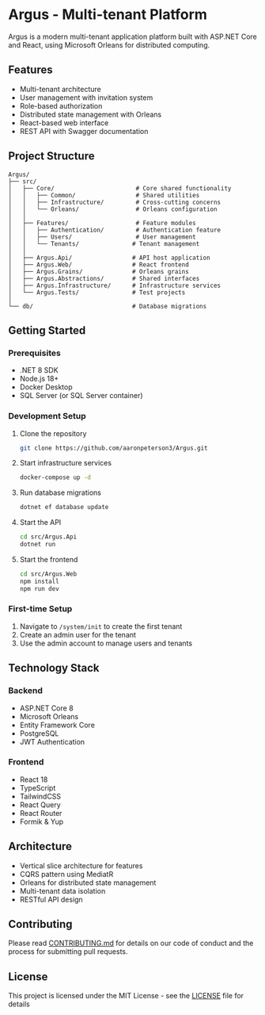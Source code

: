 # Argus - Multi-tenant Platform

Argus is a modern multi-tenant application platform built with ASP.NET Core and React, using Microsoft Orleans for distributed computing.

## Features

- Multi-tenant architecture
- User management with invitation system
- Role-based authorization
- Distributed state management with Orleans
- React-based web interface
- REST API with Swagger documentation

## Project Structure

```
Argus/
├── src/
│   ├── Core/                       # Core shared functionality
│   │   ├── Common/                 # Shared utilities
│   │   ├── Infrastructure/         # Cross-cutting concerns
│   │   └── Orleans/                # Orleans configuration
│   │
│   ├── Features/                   # Feature modules
│   │   ├── Authentication/         # Authentication feature
│   │   ├── Users/                  # User management
│   │   └── Tenants/               # Tenant management
│   │
│   ├── Argus.Api/                 # API host application
│   ├── Argus.Web/                 # React frontend
│   ├── Argus.Grains/              # Orleans grains
│   ├── Argus.Abstractions/        # Shared interfaces
│   ├── Argus.Infrastructure/      # Infrastructure services
│   └── Argus.Tests/               # Test projects
│
└── db/                            # Database migrations
```

## Getting Started

### Prerequisites

- .NET 8 SDK
- Node.js 18+
- Docker Desktop
- SQL Server (or SQL Server container)

### Development Setup

1. Clone the repository
   ```bash
   git clone https://github.com/aaronpeterson3/Argus.git
   ```

2. Start infrastructure services
   ```bash
   docker-compose up -d
   ```

3. Run database migrations
   ```bash
   dotnet ef database update
   ```

4. Start the API
   ```bash
   cd src/Argus.Api
   dotnet run
   ```

5. Start the frontend
   ```bash
   cd src/Argus.Web
   npm install
   npm run dev
   ```

### First-time Setup

1. Navigate to `/system/init` to create the first tenant
2. Create an admin user for the tenant
3. Use the admin account to manage users and tenants

## Technology Stack

### Backend
- ASP.NET Core 8
- Microsoft Orleans
- Entity Framework Core
- PostgreSQL
- JWT Authentication

### Frontend
- React 18
- TypeScript
- TailwindCSS
- React Query
- React Router
- Formik & Yup

## Architecture

- Vertical slice architecture for features
- CQRS pattern using MediatR
- Orleans for distributed state management
- Multi-tenant data isolation
- RESTful API design

## Contributing

Please read [CONTRIBUTING.md](CONTRIBUTING.md) for details on our code of conduct and the process for submitting pull requests.

## License

This project is licensed under the MIT License - see the [LICENSE](LICENSE) file for details
